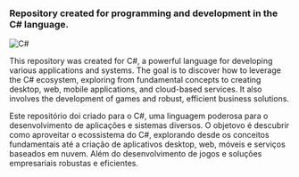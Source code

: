 ### Repository created for programming and development in the C# language.
![C#](https://img.shields.io/badge/Csharp-7d3cde?style=for-the-badge&logo=CSharp&logoColor=white) 

This repository was created for C#, a powerful language for developing various applications and systems.
The goal is to discover how to leverage the C# ecosystem, exploring from fundamental concepts to creating desktop, web, mobile applications, and cloud-based services. It also involves the development of games and robust, efficient business solutions.

Este repositório doi criado para o C#, uma linguagem poderosa para o desenvolvimento de aplicações e sistemas diversos. 
O objetovo é descubrir como aproveitar o ecossistema do C#, explorando desde os conceitos fundamentais até a criação de aplicativos desktop, web, móveis e serviços baseados em nuvem. Além do desenvolvimento de jogos e soluções empresariais robustas e eficientes.












